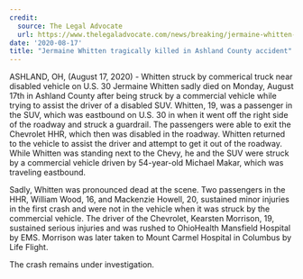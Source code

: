 ```yaml
---
credit:
  source: The Legal Advocate
  url: https://www.thelegaladvocate.com/news/breaking/jermaine-whitten-hit-by-commercial-vehicle-us-30-ashland-county
date: '2020-08-17'
title: "Jermaine Whitten tragically killed in Ashland County accident"
---
```

ASHLAND, OH, (August 17, 2020) - Whitten struck by commerical truck near disabled vehicle on U.S. 30
Jermaine Whitten sadly died on Monday, August 17th in Ashland County after being struck by a commercial vehicle while trying to assist the driver of a disabled SUV. Whitten, 19, was a passenger in the SUV, which was eastbound on U.S. 30 in when it went off the right side of the roadway and struck a guardrail. The passengers were able to exit the Chevrolet HHR, which then was disabled in the roadway. Whitten returned to the vehicle to assist the driver and attempt to get it out of the roadway. While Whitten was standing next to the Chevy, he and the SUV were struck by a commercial vehicle driven by 54-year-old Michael Makar, which was traveling eastbound.

Sadly, Whitten was pronounced dead at the scene. Two passengers in the HHR, William Wood, 16, and Mackenzie Howell, 20, sustained minor injuries in the first crash and were not in the vehicle when it was struck by the commercial vehicle. The driver of the Chevrolet, Kearsten Morrison, 19, sustained serious injuries and was rushed to OhioHealth Mansfield Hospital by EMS. Morrison was later taken to Mount Carmel Hospital in Columbus by Life Flight.

The crash remains under investigation.
